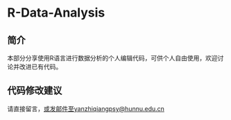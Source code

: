 # R-Data-Analysis

## 简介
  本部分分享使用R语言进行数据分析的个人编辑代码，可供个人自由使用，欢迎讨论并改进已有代码。

## 代码修改建议
  请直接留言，或发邮件至yanzhiqiangpsy@hunnu.edu.cn
